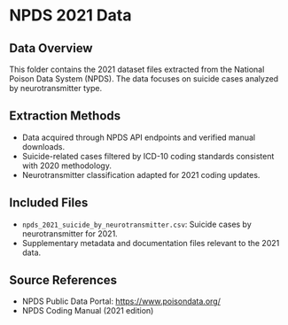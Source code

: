 # NPDS 2021 Data

## Data Overview
This folder contains the 2021 dataset files extracted from the National Poison Data System (NPDS). The data focuses on suicide cases analyzed by neurotransmitter type.

## Extraction Methods
- Data acquired through NPDS API endpoints and verified manual downloads.
- Suicide-related cases filtered by ICD-10 coding standards consistent with 2020 methodology.
- Neurotransmitter classification adapted for 2021 coding updates.

## Included Files
- `npds_2021_suicide_by_neurotransmitter.csv`: Suicide cases by neurotransmitter for 2021.
- Supplementary metadata and documentation files relevant to the 2021 data.

## Source References
- NPDS Public Data Portal: https://www.poisondata.org/
- NPDS Coding Manual (2021 edition)
